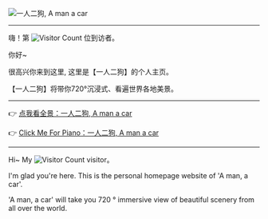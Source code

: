 

![一人二狗, A man a car](https://camo.githubusercontent.com/06742fa31b6d318d9a253f6cf978051398f41408e87ae5f099a0151c5cd85540/68747470733a2f2f75706c6f61642d696d616765732e6a69616e7368752e696f2f75706c6f61645f696d616765732f323437313033342d346133353962346130666366643131642e706e673f696d6167654d6f6772322f6175746f2d6f7269656e742f7374726970253743696d61676556696577322f322f772f31323430)


---


嗨！第 ![Visitor Count](https://profile-counter.glitch.me/Christmas/count.svg) 位到访者。



你好~

很高兴你来到这里, 这里是【一人二狗】的个人主页。

【一人二狗】将带你720°沉浸式、看遍世界各地美景。


---

👉 [点我看全景：一人二狗, A man a car](https://www.kuleiman.com/159025/index.html) 

👉 [Click Me For Piano：一人二狗, A man a car](https://www.kuleiman.com/159025/index.html) 

---

Hi~ My ![Visitor Count](https://profile-counter.glitch.me/Christmas/count.svg) visitor。




I'm glad you're here. This is the personal homepage website of 'A man, a car'.

'A man, a car' will take you 720 ° immersive view of beautiful scenery from all over the world.

